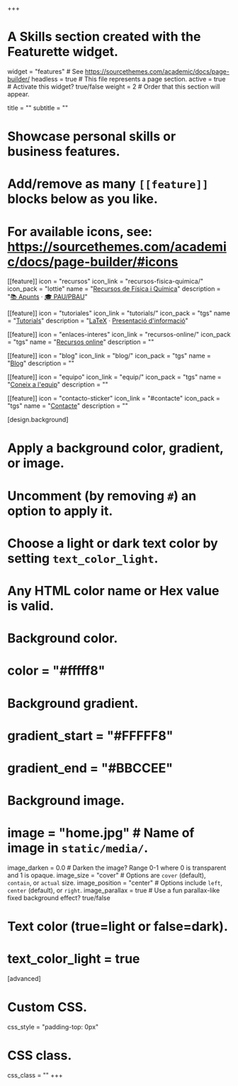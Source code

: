 +++
# A Skills section created with the Featurette widget.
widget = "features"  # See https://sourcethemes.com/academic/docs/page-builder/
headless = true  # This file represents a page section.
active = true  # Activate this widget? true/false
weight = 2  # Order that this section will appear.

title = ""
subtitle = ""

# Showcase personal skills or business features.
# 
# Add/remove as many `[[feature]]` blocks below as you like.
# 
# For available icons, see: https://sourcethemes.com/academic/docs/page-builder/#icons

[[feature]]
  icon = "recursos"
  icon_link = "recursos-fisica-quimica/"
  icon_pack = "lottie"
  name = "[Recursos de Física i Química](recursos-fisica-quimica/)"
  description = "[📚 Apunts](recursos-fisica-quimica/apunts) · [🎓 PAU/PBAU](recursos-fisica-quimica/pau-pbau)"  
  
[[feature]]
  icon = "tutoriales"
  icon_link = "tutorials/"
  icon_pack = "tgs"
  name = "[Tutorials](tutorials/)"
  description = "[LaTeX](tutorials/latex) · [Presentació d'informació](tutorials/presentacio-informacio)"
  
[[feature]]
  icon = "enlaces-interes"
  icon_link = "recursos-online/"
  icon_pack = "tgs"
  name = "[Recursos online](recursos-online/)"
  description = ""
  
[[feature]]
  icon = "blog"
  icon_link = "blog/"
  icon_pack = "tgs"
  name = "[Blog](blog/)"
  description = ""
  
[[feature]]
  icon = "equipo"
  icon_link = "equip/"
  icon_pack = "tgs"
  name = "[Coneix a l'equip](equip/)"
  description = ""
  
[[feature]]
  icon = "contacto-sticker"
  icon_link = "#contacte"
  icon_pack = "tgs"
  name = "[Contacte](#contacte)"
  description = ""  

[design.background]
  # Apply a background color, gradient, or image.
  #   Uncomment (by removing `#`) an option to apply it.
  #   Choose a light or dark text color by setting `text_color_light`.
  #   Any HTML color name or Hex value is valid.
  
  # Background color.
  # color = "#fffff8"
  
  # Background gradient.
  # gradient_start = "#FFFFF8"
  # gradient_end = "#BBCCEE"
  
  # Background image.
  # image = "home.jpg"  # Name of image in `static/media/`.
  image_darken = 0.0  # Darken the image? Range 0-1 where 0 is transparent and 1 is opaque.
  image_size = "cover"  #  Options are `cover` (default), `contain`, or `actual` size.
  image_position = "center"  # Options include `left`, `center` (default), or `right`.
  image_parallax = true  # Use a fun parallax-like fixed background effect? true/false

  # Text color (true=light or false=dark).
  # text_color_light = true    

[advanced]
 # Custom CSS. 
 css_style = "padding-top: 0px"
 
 # CSS class.
 css_class = ""
+++
